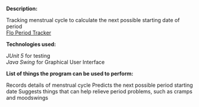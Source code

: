 **Description:**

Tracking menstrual cycle to calculate the next possible starting date of period </br>
    [Flo Period Tracker](./period_tracker)
    
**Technologies used:**

*JUnit 5* for testing </br>
*Java Swing* for Graphical User Interface

**List of things the program can be used to perform:**

Records details of menstrual cycle
Predicts the next possible period starting date
Suggests things that can help relieve period problems, such as cramps and moodswings

 



